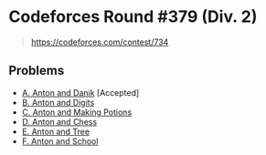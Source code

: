 # Codeforces Round #379 (Div. 2)

> https://codeforces.com/contest/734

## Problems

* [A. Anton and Danik](https://codeforces.com/contest/734/problem/A) [Accepted]
* [B. Anton and Digits](https://codeforces.com/contest/734/problem/B)
* [C. Anton and Making Potions](https://codeforces.com/contest/734/problem/C)
* [D. Anton and Chess](https://codeforces.com/contest/734/problem/D)
* [E. Anton and Tree](https://codeforces.com/contest/734/problem/E)
* [F. Anton and School](https://codeforces.com/contest/734/problem/F)

